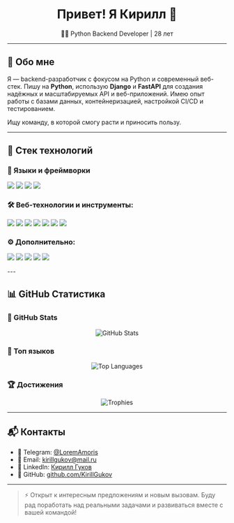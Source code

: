 <h1 align="center">Привет! Я Кирилл 👋</h1>

<p align="center">
  🧑‍💻 Python Backend Developer | 28 лет
</p>

---

## 🚀 Обо мне

Я — backend-разработчик с фокусом на Python и современный веб-стек. Пишу на **Python**, использую **Django** и **FastAPI** для создания надёжных и масштабируемых API и веб-приложений. Имею опыт работы с базами данных, контейнеризацией, настройкой CI/CD и тестированием.

Ищу команду, в которой смогу расти и приносить пользу.

---

## 💼 Стек технологий

### 🧠 Языки и фреймворки

<p> 
  <img src="https://img.shields.io/badge/Python-3670A0?style=for-the-badge&logo=python&logoColor=ffdd54" /> 
  <img src="https://img.shields.io/badge/Django-092E20?style=for-the-badge&logo=django&logoColor=white" /> 
  <img src="https://img.shields.io/badge/FastAPI-009688?style=for-the-badge&logo=fastapi&logoColor=white" /> 
  <img src="https://img.shields.io/badge/SQL-4479A1?style=for-the-badge&logo=postgresql&logoColor=white" /> 
</p>

### 🛠 Веб-технологии и инструменты: 
<p>
  <img src="https://img.shields.io/badge/REST%20API-FF6F00?style=for-the-badge&logo=api&logoColor=white" />
  <img src="https://img.shields.io/badge/Docker-2496ED?style=for-the-badge&logo=docker&logoColor=white" />
  <img src="https://img.shields.io/badge/Git-F05032?style=for-the-badge&logo=git&logoColor=white" />
  <img src="https://img.shields.io/badge/Redis-DC382D?style=for-the-badge&logo=redis&logoColor=white" />
  <img src="https://img.shields.io/badge/MongoDB-47A248?style=for-the-badge&logo=mongodb&logoColor=white" />
  <img src="https://img.shields.io/badge/Pytest-0A9EDC?style=for-the-badge&logo=pytest&logoColor=white" />
  <img src="https://img.shields.io/badge/Postman-FF6C37?style=for-the-badge&logo=postman&logoColor=white" />
</p>

### ⚙️ Дополнительно: 
<p> 
  <img src="https://img.shields.io/badge/Linux-FCC624?style=for-the-badge&logo=linux&logoColor=black" /> 
  <img src="https://img.shields.io/badge/Bash-4EAA25?style=for-the-badge&logo=gnubash&logoColor=white" /> 
  <img src="https://img.shields.io/badge/CI%2FCD-3E8ACC?style=for-the-badge&logo=githubactions&logoColor=white" /> 
  <img src="https://img.shields.io/badge/Pydantic-2FADAC?style=for-the-badge&logo=python&logoColor=white" /> 
  <img src="https://img.shields.io/badge/SQLAlchemy-8B0000?style=for-the-badge&logo=python&logoColor=white" />
</p>
---

## 📊 GitHub Статистика

### 🎯 GitHub Stats
<p align="center">
  <img src="https://github-readme-stats.vercel.app/api?username=KirillGukov&show_icons=true&theme=tokyonight&count_private=true&hide=issues" alt="GitHub Stats" />
</p>

### 📘 Топ языков
<p align="center">
  <img src="https://github-readme-stats.vercel.app/api/top-langs/?username=KirillGukov&layout=compact&theme=tokyonight" alt="Top Languages" />
</p>

### 🏆 Достижения
<p align="center">
  <img src="https://github-profile-trophy.vercel.app/?username=KirillGukov&theme=tokyonight&column=5" alt="Trophies" />
</p>

---

## 📬 Контакты

- 📱 Telegram: [@LoremAmoris](https://t.me/LoremAmoris)  
- 📧 Email: kirillgukov@mail.ru  
- 💼 LinkedIn: [Кирилл Гуков](https://linkedin.com/in/кирилл-гуков-512a52269)  
- 🐙 GitHub: [github.com/KirillGukov](https://github.com/KirillGukov)

---

> ⚡ Открыт к интересным предложениям и новым вызовам. Буду рад поработать над реальными задачами и развиваться вместе с вашей командой!
